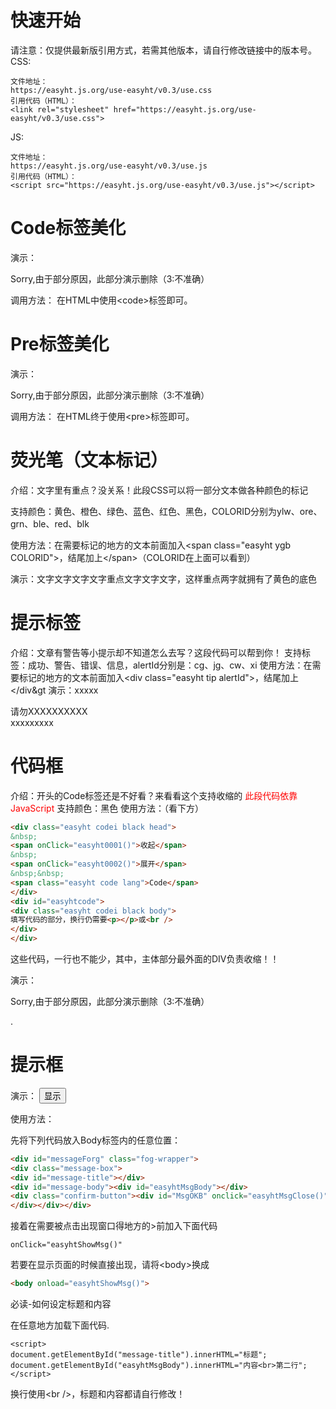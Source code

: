# 快速开始
请注意：仅提供最新版引用方式，若需其他版本，请自行修改链接中的版本号。
CSS:
```Code
文件地址：
https://easyht.js.org/use-easyht/v0.3/use.css
引用代码（HTML）：
<link rel="stylesheet" href="https://easyht.js.org/use-easyht/v0.3/use.css">
```
JS:
```Code
文件地址：
https://easyht.js.org/use-easyht/v0.3/use.js
引用代码（HTML）：
<script src="https://easyht.js.org/use-easyht/v0.3/use.js"></script>
```

# Code标签美化
演示：
<p class="tip">Sorry,由于部分原因，此部分演示删除（3:不准确）</p>

调用方法：
在HTML中使用&lt;code&gt;标签即可。 

# Pre标签美化
演示：
<p class="tip">Sorry,由于部分原因，此部分演示删除（3:不准确）</p>

调用方法：
在HTML终于使用&lt;pre&gt;标签即可。

# 荧光笔（文本标记）
介绍：文字里有重点？没关系！此段CSS可以将一部分文本做各种颜色的标记

支持颜色：黄色、橙色、绿色、蓝色、红色、黑色，COLORID分别为ylw、ore、grn、ble、red、blk

使用方法：在需要标记的地方的文本前面加入&lt;span class="easyht ygb COLORID"&gt;，结尾加上&lt;/span&gt;（COLORID在上面可以看到）

演示：文字文字文字文字<span class="easyht ygb ylw">重点</span>文字文字文字，这样重点两字就拥有了黄色的底色

# 提示标签
介绍：文章有警告等小提示却不知道怎么去写？这段代码可以帮到你！
支持标签：成功、警告、错误、信息，alertId分别是：cg、jg、cw、xi
使用方法：在需要标记的地方的文本前面加入&lt;div class="easyht tip alertId"&gt;，结尾加上&lt;/div&gt
演示：xxxxx
<div class="easyht tip jg">
请勿XXXXXXXXXX
</div>
xxxxxxxxx

# 代码框
介绍：开头的Code标签还是不好看？来看看这个支持收缩的
<font color=red>此段代码依靠JavaScript</font>
支持颜色：黑色
使用方法：（看下方）
```HTML
<div class="easyht codei black head">
&nbsp;
<span onClick="easyht0001()">收起</span>
&nbsp;
<span onClick="easyht0002()">展开</span>
&nbsp;&nbsp;
<span class="easyht code lang">Code</span>
</div>
<div id="easyhtcode">
<div class="easyht codei black body">
填写代码的部分，换行仍需要<p></p>或<br />
</div>
</div>
```
<p class="tip">这些代码，一行也不能少，其中，主体部分最外面的DIV负责收缩！！</p>
演示：
<p class="tip">Sorry,由于部分原因，此部分演示删除（3:不准确）</p>.

# 提示框
演示：
<button onClick="easyhtShowMsg()">显示</button>

<div id="messageForg" class="fog-wrapper">
<div class="message-box">
<div id="message-title"></div>
<div id="message-body"><div id="easyhtMsgBody"></div>
<div class="confirm-button"><div id="MsgOKB" onclick="easyhtMsgClose()"></div></div>
</div></div></div>


使用方法：

先将下列代码放入Body标签内的任意位置：

```HTML
<div id="messageForg" class="fog-wrapper">
<div class="message-box">
<div id="message-title"></div>
<div id="message-body"><div id="easyhtMsgBody"></div>
<div class="confirm-button"><div id="MsgOKB" onclick="easyhtMsgClose()"></div></div>
</div></div></div>
```

接着在需要被点击出现窗口得地方的&gt;前加入下面代码

```Code
onClick="easyhtShowMsg()"
```

若要在显示页面的时候直接出现，请将&lt;body&gt;换成

```HTML
<body onload="easyhtShowMsg()">
```

必读-如何设定标题和内容

在任意地方加载下面代码.

```HTML+JS
<script>
document.getElementById("message-title").innerHTML="标题";
document.getElementById("easyhtMsgBody").innerHTML="内容<br>第二行";
</script>
```

换行使用&lt;br /&gt;，标题和内容都请自行修改！

<script src="https://easyht.js.org/use-easyht/v0.3/use.js"></script>
<link rel="stylesheet" href="https://easyht.js.org/use-easyht/v0.3/use.css">
